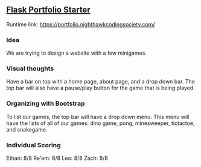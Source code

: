 ## [Flask Portfolio Starter](https://nighthawkcodingsociety.com/projectsearch/details/Flask%20Portfolio%20Starter)
Runtime link: https://portfolio.nighthawkcodingsociety.com/
### Idea
We are trying to design a website with a few minigames.
### Visual thoughts
Have a bar on top with a home page, about page, and a drop down bar. The top bar will also have a pause/play button for the game that is being played.

### Organizing with Bootstrap
To list our games, the top bar will have a drop down menu. This menu will have the lists of all of our games: dino game, pong, minesweeper, tictactoe, and snakegame.

### Individual Scoring
Ethan: 8/8
Re'em: 8/8
Leo: 8/8
Zach: 8/8
